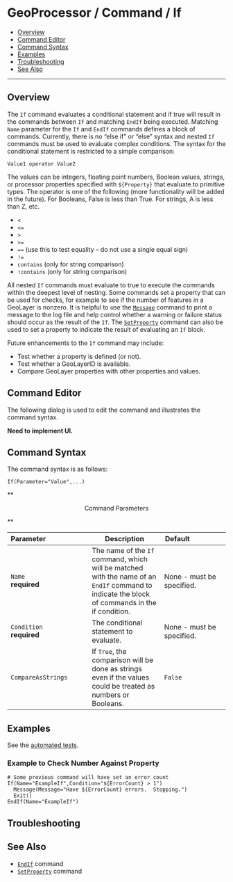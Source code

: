 # GeoProcessor / Command / If #

* [Overview](#overview)
* [Command Editor](#command-editor)
* [Command Syntax](#command-syntax)
* [Examples](#examples)
* [Troubleshooting](#troubleshooting)
* [See Also](#see-also)

-------------------------

## Overview ##

The `If` command evaluates a conditional statement and if true will result in the commands between
`If` and matching `EndIf` being executed. Matching `Name` parameter for the `If` and `EndIf`
commands defines a block of commands. Currently, there is no “else if” or “else” syntax and nested
`If` commands must be used to evaluate complex conditions. The syntax for the conditional statement
is restricted to a simple comparison:

```
Value1 operator Value2
```

The values can be integers, floating point numbers, Boolean values, strings, or processor properties
specified with `${Property}` that
evaluate to primitive types. The operator is one of the following (more functionality will be added in the
future). For Booleans, False is less than True. For strings, A is less than Z, etc.

* `<`
* `<=`
* `>`
* `>=`
* `==` (use this to test equality – do not use a single equal sign)
* `!=`
* `contains` (only for string comparison)
* `!contains` (only for string comparison)

All nested `If` commands must evaluate to true to execute the commands within the deepest level of
nesting. Some commands set a property that
can be used for checks, for example to see if the number of features in a GeoLayer is nonzero.
It is helpful to use the [`Message`](../../Message/Message.md) command to print a message to the log file and help control whether
a warning or failure status should occur as the result of the `If`.
The [`SetProperty`](../SetProperty/SetProperty.md) command can also be used to set a property to indicate
the result of evaluating an `If` block.

Future enhancements to the `If` command may include:

* Test whether a property is defined (or not).
* Test whether a GeoLayerID is available.
* Compare GeoLayer properties with other properties and values.

## Command Editor ##

The following dialog is used to edit the command and illustrates the command syntax.

**Need to implement UI.**

## Command Syntax ##

The command syntax is as follows:

```text
If(Parameter="Value",...)
```
**<p style="text-align: center;">
Command Parameters
</p>**

| **Parameter**&nbsp;&nbsp;&nbsp;&nbsp;&nbsp;&nbsp;&nbsp;&nbsp;&nbsp;&nbsp;&nbsp;&nbsp;&nbsp;&nbsp;&nbsp;&nbsp;&nbsp;&nbsp;&nbsp;&nbsp;&nbsp; | **Description** | **Default**&nbsp;&nbsp;&nbsp;&nbsp;&nbsp;&nbsp;&nbsp;&nbsp;&nbsp;&nbsp;&nbsp;&nbsp;&nbsp;&nbsp;&nbsp;&nbsp;&nbsp; |
| --------------|-----------------|----------------- |
| `Name`<br>**required** | The name of the `If` command, which will be matched with the name of an `EndIf` command to indicate the block of commands in the if condition. | None - must be specified. |
| `Condition`<br>**required** | The conditional statement to evaluate. | None - must be specified. |
| `CompareAsStrings` | If `True`, the comparison will be done as strings even if the values could be treated as numbers or Booleans. | `False` |

## Examples ##

See the [automated tests](https://github.com/OpenWaterFoundation/owf-app-geoprocessor-python-test/tree/master/test/commands/If).

### Example to Check Number Against Property ###

```text
# Some previous command will have set an error count
If(Name="ExampleIf",Condition="${ErrorCount} > 1")
  Message(Message="Have ${ErrorCount} errors.  Stopping.")
  Exit()
EndIf(Name="ExampleIf")
```

## Troubleshooting ##

## See Also ##

* [`EndIf`](../EndIf/EndIf.md) command
* [`SetProperty`](../SetProperty/SetProperty.md) command
